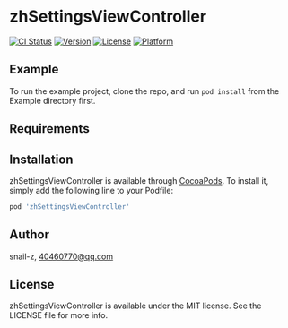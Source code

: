 # zhSettingsViewController

[![CI Status](http://img.shields.io/travis/snail-z/zhSettingsViewController.svg?style=flat)](https://travis-ci.org/snail-z/zhSettingsViewController)
[![Version](https://img.shields.io/cocoapods/v/zhSettingsViewController.svg?style=flat)](http://cocoapods.org/pods/zhSettingsViewController)
[![License](https://img.shields.io/cocoapods/l/zhSettingsViewController.svg?style=flat)](http://cocoapods.org/pods/zhSettingsViewController)
[![Platform](https://img.shields.io/cocoapods/p/zhSettingsViewController.svg?style=flat)](http://cocoapods.org/pods/zhSettingsViewController)

## Example

To run the example project, clone the repo, and run `pod install` from the Example directory first.

## Requirements

## Installation

zhSettingsViewController is available through [CocoaPods](http://cocoapods.org). To install
it, simply add the following line to your Podfile:

```ruby
pod 'zhSettingsViewController'
```

## Author

snail-z, 40460770@qq.com

## License

zhSettingsViewController is available under the MIT license. See the LICENSE file for more info.
